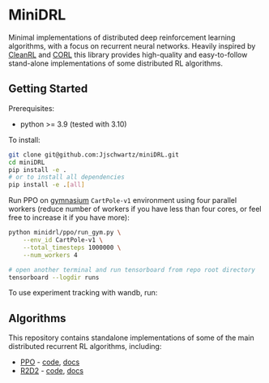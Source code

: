 # MiniDRL 

Minimal implementations of distributed deep reinforcement learning algorithms, with a focus on recurrent neural networks. Heavily inspired by [CleanRL](https://github.com/vwxyzjn/cleanrl) and [CORL](https://github.com/corl-team/CORL) this library provides high-quality and easy-to-follow stand-alone implementations of some distributed RL algorithms.

## Getting Started
    
Prerequisites:

- python >= 3.9  (tested with 3.10)

To install:

```bash
git clone git@github.com:Jjschwartz/miniDRL.git
cd miniDRL
pip install -e .
# or to install all dependencies
pip install -e .[all]
```

Run PPO on [gymnasium](https://gymnasium.farama.org/) ``CartPole-v1`` environment using four parallel workers (reduce number of workers if you have less than four cores, or feel free to increase it if you have more):

```bash
python minidrl/ppo/run_gym.py \
    --env_id CartPole-v1 \
    --total_timesteps 1000000 \
    --num_workers 4

# open another terminal and run tensorboard from repo root directory
tensorboard --logdir runs
```

To use experiment tracking with wandb, run:

## Algorithms

This repository contains standalone implementations of some of the main distributed recurrent RL algorithms, including:

- [PPO](https://arxiv.org/abs/1707.06347) - [code](https://github.com/Jjschwartz/miniDRL/tree/main/minidrl/ppo), [docs]()
- [R2D2](https://openreview.net/forum?id=r1lyTjAqYX) - [code](https://github.com/Jjschwartz/miniDRL/tree/main/minidrl/r2d2), [docs]()



